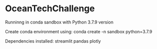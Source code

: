 # OceanTechChallenge

Runninng in conda sandbox with 
Python 3.7.9 version 

Create conda environment using: 
conda create -n sandbox python=3.7.9

Dependencies installed: 
streamlit pandas plotly